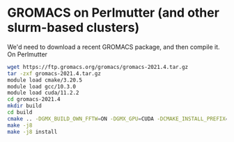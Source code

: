 # GROMACS on Perlmutter (and other slurm-based clusters)

We'd need to download a recent GROMACS package, and then compile it.
On Perlmutter
```bash
wget https://ftp.gromacs.org/gromacs/gromacs-2021.4.tar.gz
tar -zxf gromacs-2021.4.tar.gz
module load cmake/3.20.5
module load gcc/10.3.0
module load cuda/11.2.2
cd gromacs-2021.4
mkdir build
cd build
cmake .. -DGMX_BUILD_OWN_FFTW=ON -DGMX_GPU=CUDA -DCMAKE_INSTALL_PREFIX=/global/homes/j/jvermaas/modules/gromacs-2021.4 -DCMAKE_C_COMPILER=gcc -DCMAKE_CXX_COMPILER=g++
make -j8
make -j8 install
```
